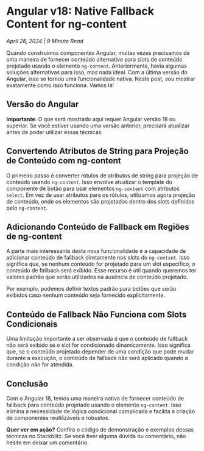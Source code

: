 # Angular v18: Native Fallback Content for ng-content
*April 26, 2024 | 9 Minute Read*

Quando construímos componentes Angular, muitas vezes precisamos de uma maneira de fornecer conteúdo alternativo para slots de conteúdo projetado usando o elemento `ng-content`. Anteriormente, havia algumas soluções alternativas para isso, mas nada ideal. Com a última versão do Angular, isso se tornou uma funcionalidade nativa. Neste post, vou mostrar exatamente como isso funciona. Vamos lá!

## Versão do Angular

**Importante**: O que será mostrado aqui requer Angular versão 18 ou superior. Se você estiver usando uma versão anterior, precisará atualizar antes de poder utilizar essas técnicas.


## Convertendo Atributos de String para Projeção de Conteúdo com ng-content

O primeiro passo é converter rótulos de atributos de string para projeção de conteúdo usando `ng-content`. Isso envolve atualizar o template do componente de botão para usar elementos `ng-content` com atributos `select`. Em vez de usar atributos para os rótulos, utilizamos agora projeção de conteúdo, onde os elementos são projetados dentro dos slots definidos pelo `ng-content`.

## Adicionando Conteúdo de Fallback em Regiões de ng-content

A parte mais interessante desta nova funcionalidade é a capacidade de adicionar conteúdo de fallback diretamente nos slots do `ng-content`. Isso significa que, se nenhum conteúdo for projetado para um slot específico, o conteúdo de fallback será exibido. Esse recurso é útil quando queremos ter valores padrão que serão utilizados na ausência de conteúdo projetado.

Por exemplo, podemos definir textos padrão para botões que serão exibidos caso nenhum conteúdo seja fornecido explicitamente.

## Conteúdo de Fallback Não Funciona com Slots Condicionais

Uma limitação importante a ser observada é que o conteúdo de fallback não será exibido se o slot for condicionado dinamicamente. Isso significa que, se o conteúdo projetado depender de uma condição que pode mudar durante a execução, o conteúdo de fallback não será aplicado quando a condição não for atendida.

## Conclusão

Com o Angular 18, temos uma maneira nativa de fornecer conteúdo de fallback para conteúdo projetado usando o elemento `ng-content`. Isso elimina a necessidade de lógica condicional complicada e facilita a criação de componentes reutilizáveis e robustos.

**Quer ver em ação?** Confira o código de demonstração e exemplos dessas técnicas no Stackblitz. Se você tiver alguma dúvida ou comentário, não hesite em deixar um comentário.
